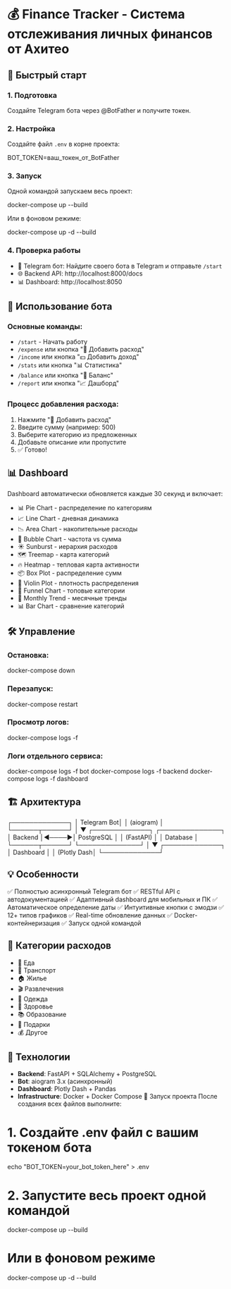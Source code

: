 # 💰 Finance Tracker - Система отслеживания личных финансов от Ахитео

## 🚀 Быстрый старт

### 1. Подготовка

Создайте Telegram бота через @BotFather и получите токен.

### 2. Настройка

Создайте файл `.env` в корне проекта:

BOT_TOKEN=ваш_токен_от_BotFather


### 3. Запуск

Одной командой запускаем весь проект:

docker-compose up --build


Или в фоновом режиме:

docker-compose up -d --build


### 4. Проверка работы

- 🤖 Telegram бот: Найдите своего бота в Telegram и отправьте `/start`
- 🌐 Backend API: http://localhost:8000/docs
- 📊 Dashboard: http://localhost:8050

## 📱 Использование бота

### Основные команды:
- `/start` - Начать работу
- `/expense` или кнопка "💸 Добавить расход"
- `/income` или кнопка "💵 Добавить доход"
- `/stats` или кнопка "📊 Статистика"
- `/balance` или кнопка "💼 Баланс"
- `/report` или кнопка "📈 Дашборд"

### Процесс добавления расхода:
1. Нажмите "💸 Добавить расход"
2. Введите сумму (например: 500)
3. Выберите категорию из предложенных
4. Добавьте описание или пропустите
5. ✅ Готово!

## 📊 Dashboard

Dashboard автоматически обновляется каждые 30 секунд и включает:

- 📊 Pie Chart - распределение по категориям
- 📈 Line Chart - дневная динамика
- 📉 Area Chart - накопительные расходы
- 🫧 Bubble Chart - частота vs сумма
- ☀️ Sunburst - иерархия расходов
- 🗺️ Treemap - карта категорий
- 🔥 Heatmap - тепловая карта активности
- 📦 Box Plot - распределение сумм
- 🎻 Violin Plot - плотность распределения
- 🎯 Funnel Chart - топовые категории
- 📅 Monthly Trend - месячные тренды
- 📊 Bar Chart - сравнение категорий

## 🛠️ Управление

### Остановка:
docker-compose down


### Перезапуск:
docker-compose restart


### Просмотр логов:
docker-compose logs -f


### Логи отдельного сервиса:
docker-compose logs -f bot
docker-compose logs -f backend
docker-compose logs -f dashboard


## 🏗️ Архитектура

┌─────────────┐
│ Telegram Bot│
│ (aiogram) │
└──────┬──────┘
│
▼
┌─────────────┐ ┌──────────────┐
│ Backend │◄────►│ PostgreSQL │
│ (FastAPI) │ │ Database │
└──────┬──────┘ └──────────────┘
│
▼
┌─────────────┐
│ Dashboard │
│ (Plotly Dash│
└─────────────┘

## 💡 Особенности

✅ Полностью асинхронный Telegram бот
✅ RESTful API с автодокументацией
✅ Адаптивный dashboard для мобильных и ПК
✅ Автоматическое определение даты
✅ Интуитивные кнопки с эмодзи
✅ 12+ типов графиков
✅ Real-time обновление данных
✅ Docker-контейнеризация
✅ Запуск одной командой

## 📝 Категории расходов

- 🍔 Еда
- 🚗 Транспорт
- 🏠 Жилье
- 🎬 Развлечения
- 👕 Одежда
- 💊 Здоровье
- 📚 Образование
- 🎁 Подарки
- 💰 Другое

## 🔧 Технологии

- **Backend**: FastAPI + SQLAlchemy + PostgreSQL
- **Bot**: aiogram 3.x (асинхронный)
- **Dashboard**: Plotly Dash + Pandas
- **Infrastructure**: Docker + Docker Compose
🎯 Запуск проекта
После создания всех файлов выполните:


# 1. Создайте .env файл с вашим токеном бота
echo "BOT_TOKEN=your_bot_token_here" > .env

# 2. Запустите весь проект одной командой
docker-compose up --build

# Или в фоновом режиме
docker-compose up -d --build